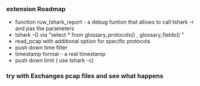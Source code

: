 
### extension Roadmap
* function ruw_tshark_report - a debug funtion that allows to call tshark -r  and pas the parameters
* tshark -G via "select * from glossary_protocols() , glossary_fields() "
* read_pcap with additional option for specific protocols
* push down time filter
* timestamp format - a real timestamp
* push down limit ( use tshark -c)

### try with Exchanges pcap files and see what happens
